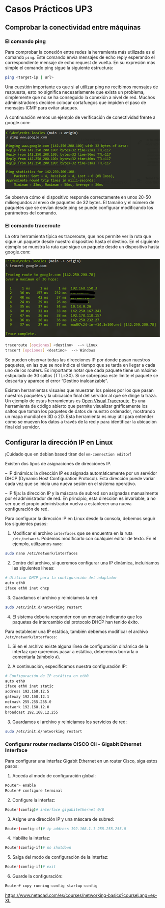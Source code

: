 # Casos Prácticos UP3

## Comprobar la conectividad entre máquinas

### El comando ping

Para comprobar la conexión entre redes la herramienta más utilizada es el comando `ping`. Este comando envía mensajes de echo reply esperando el correspondiente mensaje de echo request de vuelta. En su expresión más simple el comando ping sigue la siguiente estructura:

```bash
ping <target-ip | url>
```

Una cuestión importante es que si al utilizar ping no recibimos mensajes de respuesta, esto no significa necesariamente que exista un problema, simplemente que no se ha conseguido la conexión a nivel de red. Muchos administradores deciden colocar cortafuegos que impiden el paso de mensajes ICMP para evitar ataques.

A continuación vemos un ejemplo de verificación de conectividad frente a google.com:

![Captura de pantalla del comando ping](assets/images/captura_ping1.png)

Se observa cómo el dispositivo responde correctamente en unos 20-50 milisegundos al envío de paquetes de 32 bytes. El tamaño y el número de paquetes que se envían desde ping se puede configurar modificando los parámetros del comando.

### El comando traceroute

La otra herramienta típica es traceroute, que nos permite ver la ruta que sigue un paquete desde nuestro dispositivo hasta el destino. En el siguiente ejemplo se muestra la ruta que sigue un paquete desde un dispositivo hasta google.com:

![Captura de pantalla del comando traceroute](assets/images/captura_traceroute1.png)

```bash
traceroute [opciones] <destino>  --> Linux
tracert [opciones] <destino>  --> Windows
```

Se pueden observar todas las direcciones IP por donde pasan nuestros paquetes, en las que se nos indica el tiempo que se tarda en llegar a cada uno de los routers. Es importante notar que cada paquete tiene un máximo estipulado de 30 saltos (TTL=30). Si se sobrepasa este límite el paquete se descarta y aparece el error “Destino inalcanzable”.

Existen herramientas visuales que muestran los países por los que pasan nuestros paquetes y la ubicación final del servidor al que se dirige la traza. Un ejemplo de estas herramientas es [Open Visual Traceroute](https://gsuite.tools/traceroute). Es una herramienta de código abierto que permite visualizar gráficamente los saltos que toman los paquetes de datos de nuestro ordenador, mostrando un mapa mundial en 3D o 2D. Esta herramienta es muy útil para entender cómo se mueven los datos a través de la red y para identificar la ubicación final del servidor.

## Configurar la dirección IP en Linux

¡Cuidado que en debian based tiran del `nm-connection editor`!

Existen dos tipos de asignaciones de direcciones IP.

– IP dinámica: la dirección IP es asignada automáticamente por un servidor DHCP (Dynamic Host Configuration Protocol). Esta dirección puede variar cada vez que se inicia una nueva sesión en el sistema operativo.

– IP fija: la dirección IP y la máscara de subred son asignadas manualmente por el administrador de red. En principio, esta dirección es invariable, a no ser que el propio administrador vuelva a establecer una nueva configuración de red.

Para configurar la dirección IP en Linux desde la consola, debemos seguir los siguientes pasos:

1. Modificar el archivo `interfaces` que se encuentra en la ruta `/etc/network`. Podemos modificarlo con cualquier editor de texto. En el ejemplo, utilizamos `nano`:

```bash
sudo nano /etc/network/interfaces
```

2. Dentro del archivo, si queremos configurar una IP dinámica, incluiríamos las siguientes líneas:

```bash
# Utilizar DHCP para la configuración del adaptador
auto eth0
iface eth0 inet dhcp
```

3. Guardamos el archivo y reiniciamos la red:

```bash
sudo /etc/init.d/networking restart
```

4. El sistema debería responder con un mensaje indicando que los paquetes de intercambio del protocolo DHCP han tenido éxito.

Para establecer una IP estática, también debemos modificar el archivo `/etc/network/interfaces`:

1. Si en el archivo existe alguna línea de configuración dinámica de la interfaz que queremos pasar a estática, deberemos borrarla o comentarla (símbolo `#`).

2. A continuación, especificamos nuestra configuración IP:

```bash
# Configuración de IP estática en eth0
auto eth0
iface eth0 inet static
address 192.168.12.5
gateway 192.168.12.1
netmask 255.255.255.0
network 192.168.12.0
broadcast 192.168.12.255
```

3. Guardamos el archivo y reiniciamos los servicios de red:

```bash
sudo /etc/init.d/networking restart
```

### Configurar router mediante CISCO Cli - Gigabit Ethernet Interface

Para configurar una interfaz Gigabit Ethernet en un router Cisco, siga estos pasos:

1. Acceda al modo de configuración global:

```bash
Router> enable
Router# configure terminal
```

2. Configure la interfaz:

```bash
Router(config)# interface gigabitethernet 0/0
```

3. Asigne una dirección IP y una máscara de subred:

```bash
Router(config-if)# ip address 192.168.1.1 255.255.255.0
```

4. Habilite la interfaz:

```bash
Router(config-if)# no shutdown
```

5. Salga del modo de configuración de la interfaz:

```bash
Router(config-if)# exit
```

6. Guarde la configuración:

```bash
Router# copy running-config startup-config
```

<https://www.netacad.com/es/courses/networking-basics?courseLang=es-XL>
